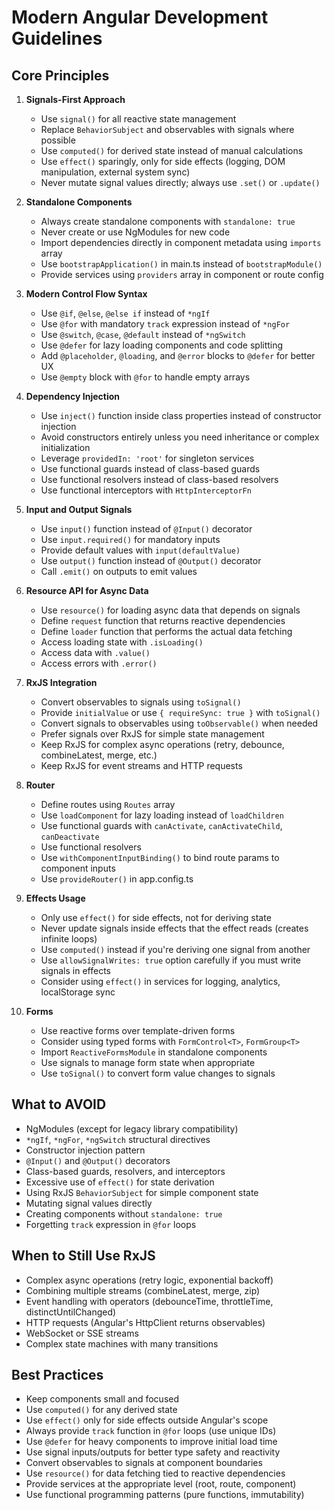 # Modern Angular Development Guidelines

## Core Principles

1. **Signals-First Approach**
   - Use `signal()` for all reactive state management
   - Replace `BehaviorSubject` and observables with signals where possible
   - Use `computed()` for derived state instead of manual calculations
   - Use `effect()` sparingly, only for side effects (logging, DOM manipulation, external system sync)
   - Never mutate signal values directly; always use `.set()` or `.update()`

2. **Standalone Components**
   - Always create standalone components with `standalone: true`
   - Never create or use NgModules for new code
   - Import dependencies directly in component metadata using `imports` array
   - Use `bootstrapApplication()` in main.ts instead of `bootstrapModule()`
   - Provide services using `providers` array in component or route config

3. **Modern Control Flow Syntax**
   - Use `@if`, `@else`, `@else if` instead of `*ngIf`
   - Use `@for` with mandatory `track` expression instead of `*ngFor`
   - Use `@switch`, `@case`, `@default` instead of `*ngSwitch`
   - Use `@defer` for lazy loading components and code splitting
   - Add `@placeholder`, `@loading`, and `@error` blocks to `@defer` for better UX
   - Use `@empty` block with `@for` to handle empty arrays

4. **Dependency Injection**
   - Use `inject()` function inside class properties instead of constructor injection
   - Avoid constructors entirely unless you need inheritance or complex initialization
   - Leverage `providedIn: 'root'` for singleton services
   - Use functional guards instead of class-based guards
   - Use functional resolvers instead of class-based resolvers
   - Use functional interceptors with `HttpInterceptorFn`

5. **Input and Output Signals**
   - Use `input()` function instead of `@Input()` decorator
   - Use `input.required()` for mandatory inputs
   - Provide default values with `input(defaultValue)`
   - Use `output()` function instead of `@Output()` decorator
   - Call `.emit()` on outputs to emit values

6. **Resource API for Async Data**
   - Use `resource()` for loading async data that depends on signals
   - Define `request` function that returns reactive dependencies
   - Define `loader` function that performs the actual data fetching
   - Access loading state with `.isLoading()`
   - Access data with `.value()`
   - Access errors with `.error()`

7. **RxJS Integration**
   - Convert observables to signals using `toSignal()`
   - Provide `initialValue` or use `{ requireSync: true }` with `toSignal()`
   - Convert signals to observables using `toObservable()` when needed
   - Prefer signals over RxJS for simple state management
   - Keep RxJS for complex async operations (retry, debounce, combineLatest, merge, etc.)
   - Keep RxJS for event streams and HTTP requests

8. **Router**
   - Define routes using `Routes` array
   - Use `loadComponent` for lazy loading instead of `loadChildren`
   - Use functional guards with `canActivate`, `canActivateChild`, `canDeactivate`
   - Use functional resolvers
   - Use `withComponentInputBinding()` to bind route params to component inputs
   - Use `provideRouter()` in app.config.ts

9. **Effects Usage**
   - Only use `effect()` for side effects, not for deriving state
   - Never update signals inside effects that the effect reads (creates infinite loops)
   - Use `computed()` instead if you're deriving one signal from another
   - Use `allowSignalWrites: true` option carefully if you must write signals in effects
   - Consider using `effect()` in services for logging, analytics, localStorage sync

10. **Forms**
    - Use reactive forms over template-driven forms
    - Consider using typed forms with `FormControl<T>`, `FormGroup<T>`
    - Import `ReactiveFormsModule` in standalone components
    - Use signals to manage form state when appropriate
    - Use `toSignal()` to convert form value changes to signals

## What to AVOID

- NgModules (except for legacy library compatibility)
- `*ngIf`, `*ngFor`, `*ngSwitch` structural directives
- Constructor injection pattern
- `@Input()` and `@Output()` decorators
- Class-based guards, resolvers, and interceptors
- Excessive use of `effect()` for state derivation
- Using RxJS `BehaviorSubject` for simple component state
- Mutating signal values directly
- Creating components without `standalone: true`
- Forgetting `track` expression in `@for` loops

## When to Still Use RxJS

- Complex async operations (retry logic, exponential backoff)
- Combining multiple streams (combineLatest, merge, zip)
- Event handling with operators (debounceTime, throttleTime, distinctUntilChanged)
- HTTP requests (Angular's HttpClient returns observables)
- WebSocket or SSE streams
- Complex state machines with many transitions

## Best Practices

- Keep components small and focused
- Use `computed()` for any derived state
- Use `effect()` only for side effects outside Angular's scope
- Always provide `track` function in `@for` loops (use unique IDs)
- Use `@defer` for heavy components to improve initial load time
- Use signal inputs/outputs for better type safety and reactivity
- Convert observables to signals at component boundaries
- Use `resource()` for data fetching tied to reactive dependencies
- Provide services at the appropriate level (root, route, component)
- Use functional programming patterns (pure functions, immutability)